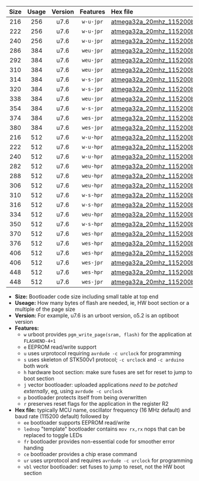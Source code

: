 |Size|Usage|Version|Features|Hex file|
|:-:|:-:|:-:|:-:|:--|
|216|256|u7.6|`w-u-jpr`|[atmega32a_20mhz_115200bps_ur_vbl.hex](https://raw.githubusercontent.com/stefanrueger/urboot/main//atmega32a_20mhz_115200bps_ur_vbl.hex)|
|222|256|u7.6|`w-u-jpr`|[atmega32a_20mhz_115200bps_lednop_ur_vbl.hex](https://raw.githubusercontent.com/stefanrueger/urboot/main//atmega32a_20mhz_115200bps_lednop_ur_vbl.hex)|
|240|256|u7.6|`w-u-jpr`|[atmega32a_20mhz_115200bps_lednop_fr_ur_vbl.hex](https://raw.githubusercontent.com/stefanrueger/urboot/main//atmega32a_20mhz_115200bps_lednop_fr_ur_vbl.hex)|
|286|384|u7.6|`weu-jpr`|[atmega32a_20mhz_115200bps_ee_ur_vbl.hex](https://raw.githubusercontent.com/stefanrueger/urboot/main//atmega32a_20mhz_115200bps_ee_ur_vbl.hex)|
|292|384|u7.6|`weu-jpr`|[atmega32a_20mhz_115200bps_ee_lednop_ur_vbl.hex](https://raw.githubusercontent.com/stefanrueger/urboot/main//atmega32a_20mhz_115200bps_ee_lednop_ur_vbl.hex)|
|310|384|u7.6|`weu-jpr`|[atmega32a_20mhz_115200bps_ee_lednop_fr_ur_vbl.hex](https://raw.githubusercontent.com/stefanrueger/urboot/main//atmega32a_20mhz_115200bps_ee_lednop_fr_ur_vbl.hex)|
|314|384|u7.6|`w-s-jpr`|[atmega32a_20mhz_115200bps_vbl.hex](https://raw.githubusercontent.com/stefanrueger/urboot/main//atmega32a_20mhz_115200bps_vbl.hex)|
|320|384|u7.6|`w-s-jpr`|[atmega32a_20mhz_115200bps_lednop_vbl.hex](https://raw.githubusercontent.com/stefanrueger/urboot/main//atmega32a_20mhz_115200bps_lednop_vbl.hex)|
|338|384|u7.6|`weu-jpr`|[atmega32a_20mhz_115200bps_ee_lednop_fr_ce_ur_vbl.hex](https://raw.githubusercontent.com/stefanrueger/urboot/main//atmega32a_20mhz_115200bps_ee_lednop_fr_ce_ur_vbl.hex)|
|354|384|u7.6|`w-s-jpr`|[atmega32a_20mhz_115200bps_lednop_fr_vbl.hex](https://raw.githubusercontent.com/stefanrueger/urboot/main//atmega32a_20mhz_115200bps_lednop_fr_vbl.hex)|
|374|384|u7.6|`wes-jpr`|[atmega32a_20mhz_115200bps_ee_vbl.hex](https://raw.githubusercontent.com/stefanrueger/urboot/main//atmega32a_20mhz_115200bps_ee_vbl.hex)|
|380|384|u7.6|`wes-jpr`|[atmega32a_20mhz_115200bps_ee_lednop_vbl.hex](https://raw.githubusercontent.com/stefanrueger/urboot/main//atmega32a_20mhz_115200bps_ee_lednop_vbl.hex)|
|216|512|u7.6|`w-u-hpr`|[atmega32a_20mhz_115200bps_ur.hex](https://raw.githubusercontent.com/stefanrueger/urboot/main//atmega32a_20mhz_115200bps_ur.hex)|
|222|512|u7.6|`w-u-hpr`|[atmega32a_20mhz_115200bps_lednop_ur.hex](https://raw.githubusercontent.com/stefanrueger/urboot/main//atmega32a_20mhz_115200bps_lednop_ur.hex)|
|240|512|u7.6|`w-u-hpr`|[atmega32a_20mhz_115200bps_lednop_fr_ur.hex](https://raw.githubusercontent.com/stefanrueger/urboot/main//atmega32a_20mhz_115200bps_lednop_fr_ur.hex)|
|282|512|u7.6|`weu-hpr`|[atmega32a_20mhz_115200bps_ee_ur.hex](https://raw.githubusercontent.com/stefanrueger/urboot/main//atmega32a_20mhz_115200bps_ee_ur.hex)|
|288|512|u7.6|`weu-hpr`|[atmega32a_20mhz_115200bps_ee_lednop_ur.hex](https://raw.githubusercontent.com/stefanrueger/urboot/main//atmega32a_20mhz_115200bps_ee_lednop_ur.hex)|
|306|512|u7.6|`weu-hpr`|[atmega32a_20mhz_115200bps_ee_lednop_fr_ur.hex](https://raw.githubusercontent.com/stefanrueger/urboot/main//atmega32a_20mhz_115200bps_ee_lednop_fr_ur.hex)|
|310|512|u7.6|`w-s-hpr`|[atmega32a_20mhz_115200bps.hex](https://raw.githubusercontent.com/stefanrueger/urboot/main//atmega32a_20mhz_115200bps.hex)|
|316|512|u7.6|`w-s-hpr`|[atmega32a_20mhz_115200bps_lednop.hex](https://raw.githubusercontent.com/stefanrueger/urboot/main//atmega32a_20mhz_115200bps_lednop.hex)|
|334|512|u7.6|`weu-hpr`|[atmega32a_20mhz_115200bps_ee_lednop_fr_ce_ur.hex](https://raw.githubusercontent.com/stefanrueger/urboot/main//atmega32a_20mhz_115200bps_ee_lednop_fr_ce_ur.hex)|
|350|512|u7.6|`w-s-hpr`|[atmega32a_20mhz_115200bps_lednop_fr.hex](https://raw.githubusercontent.com/stefanrueger/urboot/main//atmega32a_20mhz_115200bps_lednop_fr.hex)|
|370|512|u7.6|`wes-hpr`|[atmega32a_20mhz_115200bps_ee.hex](https://raw.githubusercontent.com/stefanrueger/urboot/main//atmega32a_20mhz_115200bps_ee.hex)|
|376|512|u7.6|`wes-hpr`|[atmega32a_20mhz_115200bps_ee_lednop.hex](https://raw.githubusercontent.com/stefanrueger/urboot/main//atmega32a_20mhz_115200bps_ee_lednop.hex)|
|406|512|u7.6|`wes-hpr`|[atmega32a_20mhz_115200bps_ee_lednop_fr.hex](https://raw.githubusercontent.com/stefanrueger/urboot/main//atmega32a_20mhz_115200bps_ee_lednop_fr.hex)|
|406|512|u7.6|`wes-jpr`|[atmega32a_20mhz_115200bps_ee_lednop_fr_vbl.hex](https://raw.githubusercontent.com/stefanrueger/urboot/main//atmega32a_20mhz_115200bps_ee_lednop_fr_vbl.hex)|
|448|512|u7.6|`wes-hpr`|[atmega32a_20mhz_115200bps_ee_lednop_fr_ce.hex](https://raw.githubusercontent.com/stefanrueger/urboot/main//atmega32a_20mhz_115200bps_ee_lednop_fr_ce.hex)|
|448|512|u7.6|`wes-jpr`|[atmega32a_20mhz_115200bps_ee_lednop_fr_ce_vbl.hex](https://raw.githubusercontent.com/stefanrueger/urboot/main//atmega32a_20mhz_115200bps_ee_lednop_fr_ce_vbl.hex)|

- **Size:** Bootloader code size including small table at top end
- **Useage:** How many bytes of flash are needed, ie, HW boot section or a multiple of the page size
- **Version:** For example, u7.6 is an urboot version, o5.2 is an optiboot version
- **Features:**
  + `w` urboot provides `pgm_write_page(sram, flash)` for the application at `FLASHEND-4+1`
  + `e` EEPROM read/write support
  + `u` uses urprotocol requiring `avrdude -c urclock` for programming
  + `s` uses skeleton of STK500v1 protocol; `-c urclock` and `-c arduino` both work
  + `h` hardware boot section: make sure fuses are set for reset to jump to boot section
  + `j` vector bootloader: uploaded applications *need to be patched externally*, eg, using `avrdude -c urclock`
  + `p` bootloader protects itself from being overwritten
  + `r` preserves reset flags for the application in the register R2
- **Hex file:** typically MCU name, oscillator frequency (16 MHz default) and baud rate (115200 default) followed by
  + `ee` bootloader supports EEPROM read/write
  + `lednop` "template" bootloader contains `mov rx,rx` nops that can be replaced to toggle LEDs
  + `fr` bootloader provides non-essential code for smoother error handing
  + `ce` bootloader provides a chip erase command
  + `ur` uses urprotocol and requires `avrdude -c urclock` for programming
  + `vbl` vector bootloader: set fuses to jump to reset, not the HW boot section
